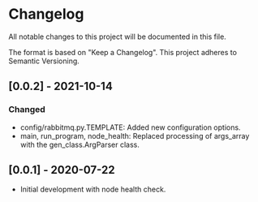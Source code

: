 # Changelog
All notable changes to this project will be documented in this file.

The format is based on "Keep a Changelog".  This project adheres to Semantic Versioning.


## [0.0.2] - 2021-10-14
### Changed
- config/rabbitmq.py.TEMPLATE: Added new configuration options.
- main, run_program, node_health: Replaced processing of args_array with the gen_class.ArgParser class.



## [0.0.1] - 2020-07-22
- Initial development with node health check.

